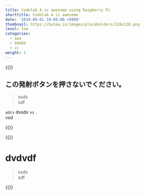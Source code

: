 ```yaml
---
title: Codelab A is awesome using Raspberry Pi
shorttitle: Codelab A is awesome
date: '2019-09-01 10:00:00 +0900'
thumbnail: https://bulma.io/images/placeholders/128x128.png
level: low
categories:
  - aaa
  - bbbbb
  - cc
weight: 1
---
```


{{<codelab-step label="Overview" duration="1:00" selecte="selected">}}
## この発射ボタンを押さないでください。

> ssds  
> sdf

`adcs` dvsdv `vs` .  
vsd

{{</codelab-step>}}

{{<codelab-step label="Start" duration="1:00">}}
# dvdvdf

> ssds  
> sdf

{{</codelab-step>}}
